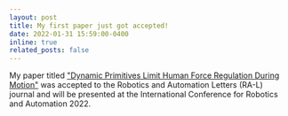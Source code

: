 ```yaml
---
layout: post
title: My first paper just got accepted!
date: 2022-01-31 15:59:00-0400
inline: true
related_posts: false
---
```


My paper titled ["Dynamic Primitives Limit Human Force Regulation During Motion"](https://ieeexplore.ieee.org/abstract/document/9678084) was accepted to the Robotics and Automation Letters (RA-L) journal and will be presented at the International Conference for Robotics and Automation 2022.

